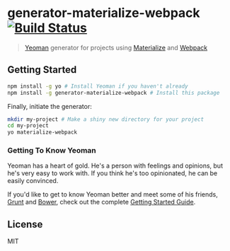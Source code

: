 # generator-materialize-webpack [![Build Status](https://secure.travis-ci.org/joehalliwell/generator-materialize-webpack.png?branch=master)](https://travis-ci.org/joehalliwell/generator-materialize-webpack)

> [Yeoman](http://yeoman.io) generator for projects using [Materialize](http://materializecss.com/) and [Webpack](http://webpack.github.io)


## Getting Started

```bash
npm install -g yo # Install Yeoman if you haven't already
npm install -g generator-materialize-webpack # Install this package
```

Finally, initiate the generator:

```bash
mkdir my-project # Make a shiny new directory for your project
cd my-project
yo materialize-webpack
```

### Getting To Know Yeoman

Yeoman has a heart of gold. He's a person with feelings and opinions, but he's very easy to work with. If you think he's too opinionated, he can be easily convinced.

If you'd like to get to know Yeoman better and meet some of his friends, [Grunt](http://gruntjs.com) and [Bower](http://bower.io), check out the complete [Getting Started Guide](https://github.com/yeoman/yeoman/wiki/Getting-Started).


## License

MIT
